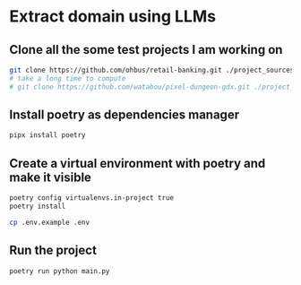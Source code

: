 # Extract domain using LLMs

## Clone all the some test projects I am working on

```bash
git clone https://github.com/ohbus/retail-banking.git ./project_sources/retail-banking
# take a long time to compute
# git clone https://github.com/watabou/pixel-dungeon-gdx.git ./project_sources/pixel-dungeon-gdx
```

## Install poetry as dependencies manager

```bash
pipx install poetry
```

## Create a virtual environment with poetry and make it visible

```bash
poetry config virtualenvs.in-project true
poetry install
```

```bash
cp .env.example .env
```

## Run the project

```bash
poetry run python main.py
```